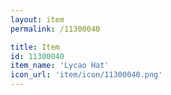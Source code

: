 ```yaml
---
layout: item
permalink: /11300040

title: Item
id: 11300040
item_name: 'Lycao Hat'
icon_url: 'item/icon/11300040.png'
---
```


